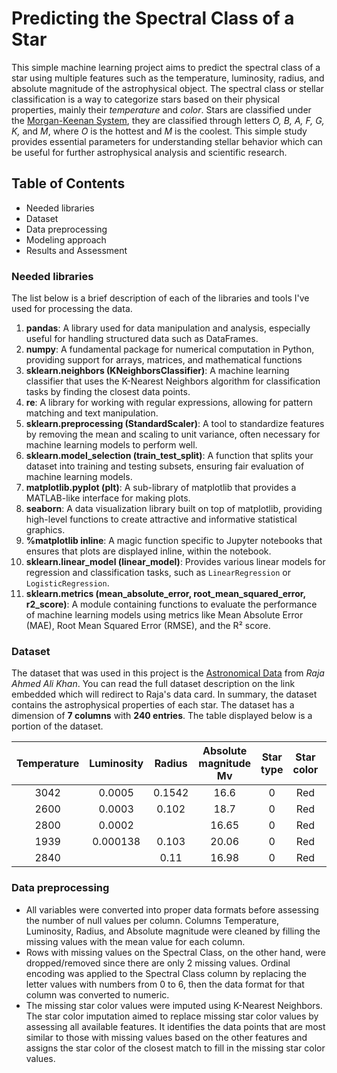 # Predicting the Spectral Class of a Star

This simple machine learning project aims to predict the spectral class of a star using multiple features such as the temperature, luminosity, radius, and absolute magnitude of the astrophysical object. The spectral class or stellar classification is a way to categorize stars based on their physical properties, mainly their _temperature_ and _color_. Stars are classified under the [Morgan-Keenan System](https://en.wikipedia.org/wiki/Stellar_classification), they are classified through letters _O, B, A, F, G, K,_ and _M_, where _O_ is the hottest and _M_ is the coolest. This simple study provides essential parameters for understanding stellar behavior which can be useful for further astrophysical analysis and scientific research. 

## Table of Contents
* Needed libraries
* Dataset
* Data preprocessing
* Modeling approach
* Results and Assessment

### Needed libraries
The list below is a brief description of each of the libraries and tools I've used for processing the data.
1. **pandas**: A library used for data manipulation and analysis, especially useful for handling structured data such as DataFrames.
2. **numpy**: A fundamental package for numerical computation in Python, providing support for arrays, matrices, and mathematical functions
3. **sklearn.neighbors (KNeighborsClassifier)**: A machine learning classifier that uses the K-Nearest Neighbors algorithm for classification tasks by finding the closest data points.
4. **re**: A library for working with regular expressions, allowing for pattern matching and text manipulation.
5. **sklearn.preprocessing (StandardScaler)**: A tool to standardize features by removing the mean and scaling to unit variance, often necessary for machine learning models to perform well.
6. **sklearn.model_selection (train_test_split)**: A function that splits your dataset into training and testing subsets, ensuring fair evaluation of machine learning models.
7. **matplotlib.pyplot (plt)**: A sub-library of matplotlib that provides a MATLAB-like interface for making plots.
8. **seaborn**: A data visualization library built on top of matplotlib, providing high-level functions to create attractive and informative statistical graphics.
9. **%matplotlib inline**: A magic function specific to Jupyter notebooks that ensures that plots are displayed inline, within the notebook.
10. **sklearn.linear_model (linear_model)**: Provides various linear models for regression and classification tasks, such as `LinearRegression` or `LogisticRegression`.
11. **sklearn.metrics (mean_absolute_error, root_mean_squared_error, r2_score)**: A module containing functions to evaluate the performance of machine learning models using metrics like Mean Absolute Error (MAE), Root Mean Squared Error (RMSE), and the R² score.

### Dataset
The dataset that was used in this project is the [Astronomical Data](https://www.kaggle.com/datasets/datascientist97/astronomical-data) from _Raja Ahmed Ali Khan_. You can read the full dataset description on the link embedded which will redirect to Raja's data card. In summary, the dataset contains the astrophysical properties of each star. The dataset has a dimension of **7 columns** with **240 entries**. The table displayed below is a portion of the dataset.

| Temperature | Luminosity | Radius | Absolute magnitude Mv |  Star type | Star color | Spectral Class |
|:----------: |:----------:|:------:| :--------------------:|:---------: |:---------: | :------------: |
|    3042     |   0.0005   | 0.1542 |         16.6          |      0     |     Red    |        M       |
|    2600     |   0.0003   | 0.102  |         18.7          |      0     |     Red    |        M       |
|    2800     |   0.0002   |        |        16.65          |      0     |     Red    |        M       |
|    1939     |  0.000138  | 0.103  |        20.06          |      0     |     Red    |        M       |
|    2840     |            | 0.11   |        16.98          |      0     |     Red    |        M       |

### Data preprocessing
* All variables were converted into proper data formats before assessing the number of null values per column. Columns Temperature, Luminosity, Radius, and Absolute magnitude were cleaned by filling the missing values with the mean value for each column.
* Rows with missing values on the Spectral Class, on the other hand, were dropped/removed since there are only 2 missing values. Ordinal encoding was applied to the Spectral Class column by replacing the letter values with numbers from 0 to 6, then the data format for that column was converted to numeric.
* The missing star color values were imputed using K-Nearest Neighbors. The star color imputation aimed to replace missing star color values by assessing all available features. It identifies the data points that are most similar to those with missing values based on the other features and assigns the star color of the closest match to fill in the missing star color values.



